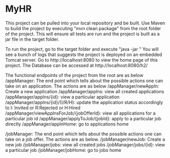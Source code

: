 # MyHR
This project can be pulled into your local repository and be built. Use Maven to build the project by executing "mvn clean package" from the root folder of the project. This will ensure all tests are run and the project is built as a jar file in the target folder.

To run the project, go to the target folder and execute "java -jar <jar file name>"
You will see a bunch of logs that suggests the project is deployed on an embedded Tomcat server.
Go to http://localhost:8080 to view the home page of this project.
The Database can be accessed at http://localhost:8080/h2/

The functional endpoints of the project from the root are as below
/appManager: The end point which tells about the possible actions one can take on an application. The actions are as below
/appManager/newAppln: Create a new application
/appManager/applns: view all created applications
/appManager/applns/{id}: view a particular application
/appManager/applns/{id}/{I/R/H}: update the application status accordingly to I: Invited or R:Rejected or H:Hired
/appManager/viewApplnsForJob/{jobOfferId}: view all applications for a particular job id
/appManager/applyToJob/{jobId}: apply to a particular job directly
/appManager/applnHome: go to applications home

/jobManager: The end point which tells about the possible actions one can take on a job offer. The actions are as below.
/jobManager/newJob: Create a new job
/jobManager/jobs: view all created jobs
/jobManager/jobs/{id}: view a particular job
/jobManager/jobHome: go to jobs home
